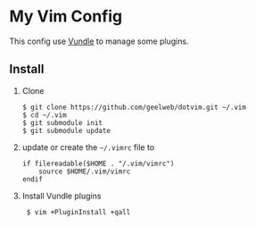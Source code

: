 # My Vim Config

This config use [Vundle] to manage some plugins.

## Install

1. Clone

    ```
    $ git clone https://github.com/geelweb/dotvim.git ~/.vim
    $ cd ~/.vim
    $ git submodule init
    $ git submodule update
    ```

2. update or create the `~/.vimrc` file to

    ````
    if filereadable($HOME . "/.vim/vimrc")
        source $HOME/.vim/vimrc
    endif
    ````

3. Install Vundle plugins

		$ vim +PluginInstall +qall



[Vundle]:http://github.com/VundleVim/Vundle.vim

